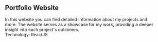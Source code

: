 ## Portfolio Website
In this website you can find detailed information about my projects and more. The website serves as a showcase for my work, providing a deeper insight into each project's outcomes.<br>
Technology: ReactJS














